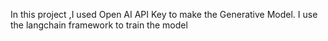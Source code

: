 In this project ,I used Open AI API Key to make the Generative Model.
I use the langchain framework to train the model 
